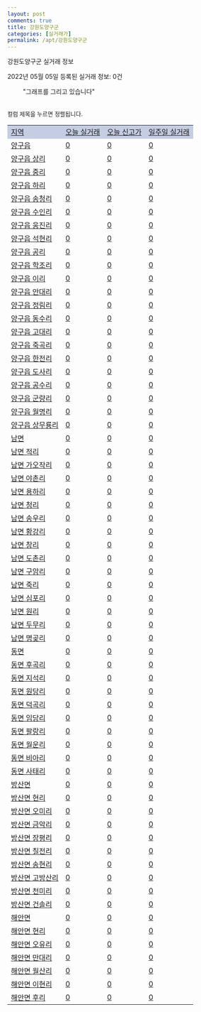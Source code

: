 ```yaml
---
layout: post
comments: true
title: 강원도양구군
categories: [실거래가]
permalink: /apt/강원도양구군
---
```


강원도양구군 실거래 정보

2022년 05월 05일 등록된 실거래 정보: 0건

<!--<script async src="https://pagead2.googlesyndication.com/pagead/js/adsbygoogle.js?client=ca-pub-3485438051770037"
 crossorigin="anonymous"></script>-->

<script type="text/javascript">
  google.charts.load('current', {'packages':['corechart']});
  google.charts.setOnLoadCallback(drawChart);

  function drawChart() {
    var data = google.visualization.arrayToDataTable([['거래일', '매매', '전월세', '전매'], ['21-01', 1, 0, 0], ['21-02', 17, 3, 0], ['21-03', 1, 0, 0], ['21-04', 5, 0, 0], ['21-05', 9, 0, 0], ['21-06', 4, 2, 0], ['21-07', 11, 2, 0], ['21-08', 5, 50, 0], ['21-09', 3, 4, 0], ['21-10', 3, 3, 0], ['21-11', 4, 2, 0], ['21-12', 5, 4, 0], ['22-01', 3, 1, 0], ['22-02', 13, 2, 0], ['22-03', 12, 1, 0], ['22-04', 3, 0, 0]]);

    var options = {
      title: '최근 1년간 유형별 거래량 추이',
      legend: { position: 'bottom' }
    };

    setTimeout(function() {
        var chart = new google.visualization.LineChart(document.getElementById('columnchart_material'));
        chart.draw(data, (options));
        document.getElementById('loading').style.display = 'none';
        var dayLabel = (new Date()).getDay();
        if (dayLabel < 2) {
            sorttable.innerSortFunction.apply(document.getElementById('week'), []);
            sorttable.innerSortFunction.apply(document.getElementById('week'), []);        
        }
        else {
            sorttable.innerSortFunction.apply(document.getElementById('today'), []);
            sorttable.innerSortFunction.apply(document.getElementById('today'), []);
        }
    }, 200);

  }
</script>

<div id="loading" style="z-index:20; display: block; margin-left: 35px">"그래프를 그리고 있습니다"</div>
<div id="columnchart_material" style="width: 95%; margin-left: -35px; display: block"></div>
<!--<div style="width: 95%; margin-left: -35px; display: block">
      <script async src="https://pagead2.googlesyndication.com/pagead/js/adsbygoogle.js?client=ca-pub-3485438051770037"
          crossorigin="anonymous"></script>
      <ins class="adsbygoogle"
          style="display:block"
          data-ad-format="fluid"
          data-ad-layout-key="-fb+5w+4e-db+86"
          data-ad-client="ca-pub-3485438051770037"
          data-ad-slot="1827090281"></ins>
      <script>
          (adsbygoogle = window.adsbygoogle || []).push({});
      </script>
</div>-->
<br>

<font size='small' style='font-size: small;'>컬럼 제목을 누르면 정렬됩니다.</font>
<table class="sortable">
  <tr style='background-color: rgba(114, 132, 186,0.4);'>
    <td id="region"><a href="#">지역</a></td>
    <td id="today"><a href="#">오늘 실거래</a></td>
    <td id="today_new"><a href="#">오늘 신고가</a></td>
    <td id="week"><a href="#">일주일 실거래</a></td>
  </tr>

  
  <tr class="item">
    <td><a href="강원도양구군양구읍">양구읍</a></td>
    <td><a href="강원도양구군양구읍">0</a></td>
    <td><a href="강원도양구군양구읍">0</a></td>
    <td><a href="강원도양구군양구읍">0</a></td>
  </tr>
    

  <tr class="item">
    <td><a href="강원도양구군양구읍상리">양구읍 상리</a></td>
    <td><a href="강원도양구군양구읍상리">0</a></td>
    <td><a href="강원도양구군양구읍상리">0</a></td>
    <td><a href="강원도양구군양구읍상리">0</a></td>
  </tr>
    

  <tr class="item">
    <td><a href="강원도양구군양구읍중리">양구읍 중리</a></td>
    <td><a href="강원도양구군양구읍중리">0</a></td>
    <td><a href="강원도양구군양구읍중리">0</a></td>
    <td><a href="강원도양구군양구읍중리">0</a></td>
  </tr>
    

  <tr class="item">
    <td><a href="강원도양구군양구읍하리">양구읍 하리</a></td>
    <td><a href="강원도양구군양구읍하리">0</a></td>
    <td><a href="강원도양구군양구읍하리">0</a></td>
    <td><a href="강원도양구군양구읍하리">0</a></td>
  </tr>
    

  <tr class="item">
    <td><a href="강원도양구군양구읍송청리">양구읍 송청리</a></td>
    <td><a href="강원도양구군양구읍송청리">0</a></td>
    <td><a href="강원도양구군양구읍송청리">0</a></td>
    <td><a href="강원도양구군양구읍송청리">0</a></td>
  </tr>
    

  <tr class="item">
    <td><a href="강원도양구군양구읍수인리">양구읍 수인리</a></td>
    <td><a href="강원도양구군양구읍수인리">0</a></td>
    <td><a href="강원도양구군양구읍수인리">0</a></td>
    <td><a href="강원도양구군양구읍수인리">0</a></td>
  </tr>
    

  <tr class="item">
    <td><a href="강원도양구군양구읍웅진리">양구읍 웅진리</a></td>
    <td><a href="강원도양구군양구읍웅진리">0</a></td>
    <td><a href="강원도양구군양구읍웅진리">0</a></td>
    <td><a href="강원도양구군양구읍웅진리">0</a></td>
  </tr>
    

  <tr class="item">
    <td><a href="강원도양구군양구읍석현리">양구읍 석현리</a></td>
    <td><a href="강원도양구군양구읍석현리">0</a></td>
    <td><a href="강원도양구군양구읍석현리">0</a></td>
    <td><a href="강원도양구군양구읍석현리">0</a></td>
  </tr>
    

  <tr class="item">
    <td><a href="강원도양구군양구읍공리">양구읍 공리</a></td>
    <td><a href="강원도양구군양구읍공리">0</a></td>
    <td><a href="강원도양구군양구읍공리">0</a></td>
    <td><a href="강원도양구군양구읍공리">0</a></td>
  </tr>
    

  <tr class="item">
    <td><a href="강원도양구군양구읍학조리">양구읍 학조리</a></td>
    <td><a href="강원도양구군양구읍학조리">0</a></td>
    <td><a href="강원도양구군양구읍학조리">0</a></td>
    <td><a href="강원도양구군양구읍학조리">0</a></td>
  </tr>
    

  <tr class="item">
    <td><a href="강원도양구군양구읍이리">양구읍 이리</a></td>
    <td><a href="강원도양구군양구읍이리">0</a></td>
    <td><a href="강원도양구군양구읍이리">0</a></td>
    <td><a href="강원도양구군양구읍이리">0</a></td>
  </tr>
    

  <tr class="item">
    <td><a href="강원도양구군양구읍안대리">양구읍 안대리</a></td>
    <td><a href="강원도양구군양구읍안대리">0</a></td>
    <td><a href="강원도양구군양구읍안대리">0</a></td>
    <td><a href="강원도양구군양구읍안대리">0</a></td>
  </tr>
    

  <tr class="item">
    <td><a href="강원도양구군양구읍정림리">양구읍 정림리</a></td>
    <td><a href="강원도양구군양구읍정림리">0</a></td>
    <td><a href="강원도양구군양구읍정림리">0</a></td>
    <td><a href="강원도양구군양구읍정림리">0</a></td>
  </tr>
    

  <tr class="item">
    <td><a href="강원도양구군양구읍동수리">양구읍 동수리</a></td>
    <td><a href="강원도양구군양구읍동수리">0</a></td>
    <td><a href="강원도양구군양구읍동수리">0</a></td>
    <td><a href="강원도양구군양구읍동수리">0</a></td>
  </tr>
    

  <tr class="item">
    <td><a href="강원도양구군양구읍고대리">양구읍 고대리</a></td>
    <td><a href="강원도양구군양구읍고대리">0</a></td>
    <td><a href="강원도양구군양구읍고대리">0</a></td>
    <td><a href="강원도양구군양구읍고대리">0</a></td>
  </tr>
    

  <tr class="item">
    <td><a href="강원도양구군양구읍죽곡리">양구읍 죽곡리</a></td>
    <td><a href="강원도양구군양구읍죽곡리">0</a></td>
    <td><a href="강원도양구군양구읍죽곡리">0</a></td>
    <td><a href="강원도양구군양구읍죽곡리">0</a></td>
  </tr>
    

  <tr class="item">
    <td><a href="강원도양구군양구읍한전리">양구읍 한전리</a></td>
    <td><a href="강원도양구군양구읍한전리">0</a></td>
    <td><a href="강원도양구군양구읍한전리">0</a></td>
    <td><a href="강원도양구군양구읍한전리">0</a></td>
  </tr>
    

  <tr class="item">
    <td><a href="강원도양구군양구읍도사리">양구읍 도사리</a></td>
    <td><a href="강원도양구군양구읍도사리">0</a></td>
    <td><a href="강원도양구군양구읍도사리">0</a></td>
    <td><a href="강원도양구군양구읍도사리">0</a></td>
  </tr>
    

  <tr class="item">
    <td><a href="강원도양구군양구읍공수리">양구읍 공수리</a></td>
    <td><a href="강원도양구군양구읍공수리">0</a></td>
    <td><a href="강원도양구군양구읍공수리">0</a></td>
    <td><a href="강원도양구군양구읍공수리">0</a></td>
  </tr>
    

  <tr class="item">
    <td><a href="강원도양구군양구읍군량리">양구읍 군량리</a></td>
    <td><a href="강원도양구군양구읍군량리">0</a></td>
    <td><a href="강원도양구군양구읍군량리">0</a></td>
    <td><a href="강원도양구군양구읍군량리">0</a></td>
  </tr>
    

  <tr class="item">
    <td><a href="강원도양구군양구읍월명리">양구읍 월명리</a></td>
    <td><a href="강원도양구군양구읍월명리">0</a></td>
    <td><a href="강원도양구군양구읍월명리">0</a></td>
    <td><a href="강원도양구군양구읍월명리">0</a></td>
  </tr>
    

  <tr class="item">
    <td><a href="강원도양구군양구읍상무룡리">양구읍 상무룡리</a></td>
    <td><a href="강원도양구군양구읍상무룡리">0</a></td>
    <td><a href="강원도양구군양구읍상무룡리">0</a></td>
    <td><a href="강원도양구군양구읍상무룡리">0</a></td>
  </tr>
    

  <tr class="item">
    <td><a href="강원도양구군남면">남면</a></td>
    <td><a href="강원도양구군남면">0</a></td>
    <td><a href="강원도양구군남면">0</a></td>
    <td><a href="강원도양구군남면">0</a></td>
  </tr>
    

  <tr class="item">
    <td><a href="강원도양구군남면적리">남면 적리</a></td>
    <td><a href="강원도양구군남면적리">0</a></td>
    <td><a href="강원도양구군남면적리">0</a></td>
    <td><a href="강원도양구군남면적리">0</a></td>
  </tr>
    

  <tr class="item">
    <td><a href="강원도양구군남면가오작리">남면 가오작리</a></td>
    <td><a href="강원도양구군남면가오작리">0</a></td>
    <td><a href="강원도양구군남면가오작리">0</a></td>
    <td><a href="강원도양구군남면가오작리">0</a></td>
  </tr>
    

  <tr class="item">
    <td><a href="강원도양구군남면야촌리">남면 야촌리</a></td>
    <td><a href="강원도양구군남면야촌리">0</a></td>
    <td><a href="강원도양구군남면야촌리">0</a></td>
    <td><a href="강원도양구군남면야촌리">0</a></td>
  </tr>
    

  <tr class="item">
    <td><a href="강원도양구군남면용하리">남면 용하리</a></td>
    <td><a href="강원도양구군남면용하리">0</a></td>
    <td><a href="강원도양구군남면용하리">0</a></td>
    <td><a href="강원도양구군남면용하리">0</a></td>
  </tr>
    

  <tr class="item">
    <td><a href="강원도양구군남면청리">남면 청리</a></td>
    <td><a href="강원도양구군남면청리">0</a></td>
    <td><a href="강원도양구군남면청리">0</a></td>
    <td><a href="강원도양구군남면청리">0</a></td>
  </tr>
    

  <tr class="item">
    <td><a href="강원도양구군남면송우리">남면 송우리</a></td>
    <td><a href="강원도양구군남면송우리">0</a></td>
    <td><a href="강원도양구군남면송우리">0</a></td>
    <td><a href="강원도양구군남면송우리">0</a></td>
  </tr>
    

  <tr class="item">
    <td><a href="강원도양구군남면황강리">남면 황강리</a></td>
    <td><a href="강원도양구군남면황강리">0</a></td>
    <td><a href="강원도양구군남면황강리">0</a></td>
    <td><a href="강원도양구군남면황강리">0</a></td>
  </tr>
    

  <tr class="item">
    <td><a href="강원도양구군남면창리">남면 창리</a></td>
    <td><a href="강원도양구군남면창리">0</a></td>
    <td><a href="강원도양구군남면창리">0</a></td>
    <td><a href="강원도양구군남면창리">0</a></td>
  </tr>
    

  <tr class="item">
    <td><a href="강원도양구군남면도촌리">남면 도촌리</a></td>
    <td><a href="강원도양구군남면도촌리">0</a></td>
    <td><a href="강원도양구군남면도촌리">0</a></td>
    <td><a href="강원도양구군남면도촌리">0</a></td>
  </tr>
    

  <tr class="item">
    <td><a href="강원도양구군남면구암리">남면 구암리</a></td>
    <td><a href="강원도양구군남면구암리">0</a></td>
    <td><a href="강원도양구군남면구암리">0</a></td>
    <td><a href="강원도양구군남면구암리">0</a></td>
  </tr>
    

  <tr class="item">
    <td><a href="강원도양구군남면죽리">남면 죽리</a></td>
    <td><a href="강원도양구군남면죽리">0</a></td>
    <td><a href="강원도양구군남면죽리">0</a></td>
    <td><a href="강원도양구군남면죽리">0</a></td>
  </tr>
    

  <tr class="item">
    <td><a href="강원도양구군남면심포리">남면 심포리</a></td>
    <td><a href="강원도양구군남면심포리">0</a></td>
    <td><a href="강원도양구군남면심포리">0</a></td>
    <td><a href="강원도양구군남면심포리">0</a></td>
  </tr>
    

  <tr class="item">
    <td><a href="강원도양구군남면원리">남면 원리</a></td>
    <td><a href="강원도양구군남면원리">0</a></td>
    <td><a href="강원도양구군남면원리">0</a></td>
    <td><a href="강원도양구군남면원리">0</a></td>
  </tr>
    

  <tr class="item">
    <td><a href="강원도양구군남면두무리">남면 두무리</a></td>
    <td><a href="강원도양구군남면두무리">0</a></td>
    <td><a href="강원도양구군남면두무리">0</a></td>
    <td><a href="강원도양구군남면두무리">0</a></td>
  </tr>
    

  <tr class="item">
    <td><a href="강원도양구군남면명곶리">남면 명곶리</a></td>
    <td><a href="강원도양구군남면명곶리">0</a></td>
    <td><a href="강원도양구군남면명곶리">0</a></td>
    <td><a href="강원도양구군남면명곶리">0</a></td>
  </tr>
    

  <tr class="item">
    <td><a href="강원도양구군동면">동면</a></td>
    <td><a href="강원도양구군동면">0</a></td>
    <td><a href="강원도양구군동면">0</a></td>
    <td><a href="강원도양구군동면">0</a></td>
  </tr>
    

  <tr class="item">
    <td><a href="강원도양구군동면후곡리">동면 후곡리</a></td>
    <td><a href="강원도양구군동면후곡리">0</a></td>
    <td><a href="강원도양구군동면후곡리">0</a></td>
    <td><a href="강원도양구군동면후곡리">0</a></td>
  </tr>
    

  <tr class="item">
    <td><a href="강원도양구군동면지석리">동면 지석리</a></td>
    <td><a href="강원도양구군동면지석리">0</a></td>
    <td><a href="강원도양구군동면지석리">0</a></td>
    <td><a href="강원도양구군동면지석리">0</a></td>
  </tr>
    

  <tr class="item">
    <td><a href="강원도양구군동면원당리">동면 원당리</a></td>
    <td><a href="강원도양구군동면원당리">0</a></td>
    <td><a href="강원도양구군동면원당리">0</a></td>
    <td><a href="강원도양구군동면원당리">0</a></td>
  </tr>
    

  <tr class="item">
    <td><a href="강원도양구군동면덕곡리">동면 덕곡리</a></td>
    <td><a href="강원도양구군동면덕곡리">0</a></td>
    <td><a href="강원도양구군동면덕곡리">0</a></td>
    <td><a href="강원도양구군동면덕곡리">0</a></td>
  </tr>
    

  <tr class="item">
    <td><a href="강원도양구군동면임당리">동면 임당리</a></td>
    <td><a href="강원도양구군동면임당리">0</a></td>
    <td><a href="강원도양구군동면임당리">0</a></td>
    <td><a href="강원도양구군동면임당리">0</a></td>
  </tr>
    

  <tr class="item">
    <td><a href="강원도양구군동면팔랑리">동면 팔랑리</a></td>
    <td><a href="강원도양구군동면팔랑리">0</a></td>
    <td><a href="강원도양구군동면팔랑리">0</a></td>
    <td><a href="강원도양구군동면팔랑리">0</a></td>
  </tr>
    

  <tr class="item">
    <td><a href="강원도양구군동면월운리">동면 월운리</a></td>
    <td><a href="강원도양구군동면월운리">0</a></td>
    <td><a href="강원도양구군동면월운리">0</a></td>
    <td><a href="강원도양구군동면월운리">0</a></td>
  </tr>
    

  <tr class="item">
    <td><a href="강원도양구군동면비아리">동면 비아리</a></td>
    <td><a href="강원도양구군동면비아리">0</a></td>
    <td><a href="강원도양구군동면비아리">0</a></td>
    <td><a href="강원도양구군동면비아리">0</a></td>
  </tr>
    

  <tr class="item">
    <td><a href="강원도양구군동면사태리">동면 사태리</a></td>
    <td><a href="강원도양구군동면사태리">0</a></td>
    <td><a href="강원도양구군동면사태리">0</a></td>
    <td><a href="강원도양구군동면사태리">0</a></td>
  </tr>
    

  <tr class="item">
    <td><a href="강원도양구군방산면">방산면</a></td>
    <td><a href="강원도양구군방산면">0</a></td>
    <td><a href="강원도양구군방산면">0</a></td>
    <td><a href="강원도양구군방산면">0</a></td>
  </tr>
    

  <tr class="item">
    <td><a href="강원도양구군방산면현리">방산면 현리</a></td>
    <td><a href="강원도양구군방산면현리">0</a></td>
    <td><a href="강원도양구군방산면현리">0</a></td>
    <td><a href="강원도양구군방산면현리">0</a></td>
  </tr>
    

  <tr class="item">
    <td><a href="강원도양구군방산면오미리">방산면 오미리</a></td>
    <td><a href="강원도양구군방산면오미리">0</a></td>
    <td><a href="강원도양구군방산면오미리">0</a></td>
    <td><a href="강원도양구군방산면오미리">0</a></td>
  </tr>
    

  <tr class="item">
    <td><a href="강원도양구군방산면금악리">방산면 금악리</a></td>
    <td><a href="강원도양구군방산면금악리">0</a></td>
    <td><a href="강원도양구군방산면금악리">0</a></td>
    <td><a href="강원도양구군방산면금악리">0</a></td>
  </tr>
    

  <tr class="item">
    <td><a href="강원도양구군방산면장평리">방산면 장평리</a></td>
    <td><a href="강원도양구군방산면장평리">0</a></td>
    <td><a href="강원도양구군방산면장평리">0</a></td>
    <td><a href="강원도양구군방산면장평리">0</a></td>
  </tr>
    

  <tr class="item">
    <td><a href="강원도양구군방산면칠전리">방산면 칠전리</a></td>
    <td><a href="강원도양구군방산면칠전리">0</a></td>
    <td><a href="강원도양구군방산면칠전리">0</a></td>
    <td><a href="강원도양구군방산면칠전리">0</a></td>
  </tr>
    

  <tr class="item">
    <td><a href="강원도양구군방산면송현리">방산면 송현리</a></td>
    <td><a href="강원도양구군방산면송현리">0</a></td>
    <td><a href="강원도양구군방산면송현리">0</a></td>
    <td><a href="강원도양구군방산면송현리">0</a></td>
  </tr>
    

  <tr class="item">
    <td><a href="강원도양구군방산면고방산리">방산면 고방산리</a></td>
    <td><a href="강원도양구군방산면고방산리">0</a></td>
    <td><a href="강원도양구군방산면고방산리">0</a></td>
    <td><a href="강원도양구군방산면고방산리">0</a></td>
  </tr>
    

  <tr class="item">
    <td><a href="강원도양구군방산면천미리">방산면 천미리</a></td>
    <td><a href="강원도양구군방산면천미리">0</a></td>
    <td><a href="강원도양구군방산면천미리">0</a></td>
    <td><a href="강원도양구군방산면천미리">0</a></td>
  </tr>
    

  <tr class="item">
    <td><a href="강원도양구군방산면건솔리">방산면 건솔리</a></td>
    <td><a href="강원도양구군방산면건솔리">0</a></td>
    <td><a href="강원도양구군방산면건솔리">0</a></td>
    <td><a href="강원도양구군방산면건솔리">0</a></td>
  </tr>
    

  <tr class="item">
    <td><a href="강원도양구군해안면">해안면</a></td>
    <td><a href="강원도양구군해안면">0</a></td>
    <td><a href="강원도양구군해안면">0</a></td>
    <td><a href="강원도양구군해안면">0</a></td>
  </tr>
    

  <tr class="item">
    <td><a href="강원도양구군해안면현리">해안면 현리</a></td>
    <td><a href="강원도양구군해안면현리">0</a></td>
    <td><a href="강원도양구군해안면현리">0</a></td>
    <td><a href="강원도양구군해안면현리">0</a></td>
  </tr>
    

  <tr class="item">
    <td><a href="강원도양구군해안면오유리">해안면 오유리</a></td>
    <td><a href="강원도양구군해안면오유리">0</a></td>
    <td><a href="강원도양구군해안면오유리">0</a></td>
    <td><a href="강원도양구군해안면오유리">0</a></td>
  </tr>
    

  <tr class="item">
    <td><a href="강원도양구군해안면만대리">해안면 만대리</a></td>
    <td><a href="강원도양구군해안면만대리">0</a></td>
    <td><a href="강원도양구군해안면만대리">0</a></td>
    <td><a href="강원도양구군해안면만대리">0</a></td>
  </tr>
    

  <tr class="item">
    <td><a href="강원도양구군해안면월산리">해안면 월산리</a></td>
    <td><a href="강원도양구군해안면월산리">0</a></td>
    <td><a href="강원도양구군해안면월산리">0</a></td>
    <td><a href="강원도양구군해안면월산리">0</a></td>
  </tr>
    

  <tr class="item">
    <td><a href="강원도양구군해안면이현리">해안면 이현리</a></td>
    <td><a href="강원도양구군해안면이현리">0</a></td>
    <td><a href="강원도양구군해안면이현리">0</a></td>
    <td><a href="강원도양구군해안면이현리">0</a></td>
  </tr>
    

  <tr class="item">
    <td><a href="강원도양구군해안면후리">해안면 후리</a></td>
    <td><a href="강원도양구군해안면후리">0</a></td>
    <td><a href="강원도양구군해안면후리">0</a></td>
    <td><a href="강원도양구군해안면후리">0</a></td>
  </tr>
    


</table>


    